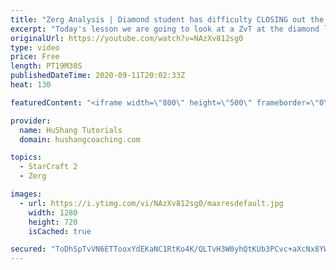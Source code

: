```yaml
---
title: "Zerg Analysis | Diamond student has difficulty CLOSING out the MATCH [Starcraft 2]"
excerpt: "Today's lesson we are going to look at a ZvT at the diamond level focusing on the Zerg Analysis. The zerg manages to get into a very strong position but has difficulty closing it out. Let's learn how we can approach this scenario better!  Zerg Analysis | Diamond student has difficulty CLOSING out the"
originalUrl: https://youtube.com/watch?v=NAzXv812sg0
type: video
price: Free
length: PT19M30S
publishedDateTime: 2020-09-11T20:02:33Z
heat: 130

featuredContent: "<iframe width=\"800\" height=\"500\" frameborder=\"0\" src=\"https://www.youtube.com/embed/NAzXv812sg0\" allow=\"accelerometer; autoplay; encrypted-media; gyroscope; picture-in-picture\" allowfullscreen></iframe>"

provider:
  name: HuShang Tutorials
  domain: hushangcoaching.com

topics:
  - StarCraft 2
  - Zerg

images:
  - url: https://i.ytimg.com/vi/NAzXv812sg0/maxresdefault.jpg
    width: 1280
    height: 720
    isCached: true

secured: "ToDhSpTvVN6ETTooxYdEKaNC1RtKo4K/QLTvH3W0yhQtKUb3PCvc+aXcNx8YWruOnCiB686yvycKkvPAqmqXMhJdjJoJEO6Agfp+O1Xx3UOuetl6Mcedsv5crcX+eNPh99KZ2df6fR9JM6+VdBz36bqy3FNXwD5dhuiHl3xntU9x4hmzAAmmPWJarq5YDSLS84HCWuKWPKZteX396pWnVny82v+vc4iZShDpsIFgjOfeI1FnBEXI6JGDVqvygC7Hcw4YkxAb3UbFhNO5gJTzZm7D33O9++zMTHLpFchGtOslfUxU56o7tWCMiBSfpaM7dn5PuPHQXRPJLBMng2C0mMeGNj73aIhgSsNBN5yqx8jcpW7zFlKY7F4Tkb/QzKYNm7Ss2aDWHkTTzMjNHsgmu/MRUaFUC6dDMwX5iV5N50Y=;bJiWWfQr7BpBmL8b89f28w=="
---
```


